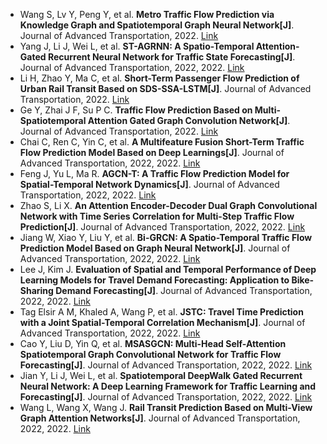 * Wang S, Lv Y, Peng Y, et al. <b>Metro Traffic Flow Prediction via Knowledge Graph and Spatiotemporal Graph Neural Network[J]</b>. Journal of Advanced Transportation, 2022. [Link](https://www.hindawi.com/journals/jat/2022/2348375/)
* Yang J, Li J, Wei L, et al. <b>ST-AGRNN: A Spatio-Temporal Attention-Gated Recurrent Neural Network for Traffic State Forecasting[J]</b>. Journal of Advanced Transportation, 2022, 2022. [Link](https://www.hindawi.com/journals/jat/2022/2806183/)
* Li H, Zhao Y, Ma C, et al. <b>Short-Term Passenger Flow Prediction of Urban Rail Transit Based on SDS-SSA-LSTM[J]</b>. Journal of Advanced Transportation, 2022. [Link](https://www.hindawi.com/journals/jat/2022/2589681/)
* Ge Y, Zhai J F, Su P C. <b>Traffic Flow Prediction Based on Multi-Spatiotemporal Attention Gated Graph Convolution Network[J]</b>. Journal of Advanced Transportation, 2022. [Link](https://www.hindawi.com/journals/jat/2022/2723101/)
* Chai C, Ren C, Yin C, et al. <b>A Multifeature Fusion Short-Term Traffic Flow Prediction Model Based on Deep Learnings[J]</b>. Journal of Advanced Transportation, 2022, 2022. [Link](https://www.hindawi.com/journals/jat/2022/1702766/)
* Feng J, Yu L, Ma R. <b>AGCN-T: A Traffic Flow Prediction Model for Spatial-Temporal Network Dynamics[J]</b>. Journal of Advanced Transportation, 2022, 2022. [Link](https://www.hindawi.com/journals/jat/2022/1217588/)
* Zhao S, Li X. <b>An Attention Encoder-Decoder Dual Graph Convolutional Network with Time Series Correlation for Multi-Step Traffic Flow Prediction[J]</b>. Journal of Advanced Transportation, 2022, 2022. [Link](https://www.hindawi.com/journals/jat/2022/7682274/)
* Jiang W, Xiao Y, Liu Y, et al. <b>Bi-GRCN: A Spatio-Temporal Traffic Flow Prediction Model Based on Graph Neural Network[J]</b>. Journal of Advanced Transportation, 2022, 2022. [Link](https://www.hindawi.com/journals/jat/2022/5221362/)
* Lee J, Kim J. <b>Evaluation of Spatial and Temporal Performance of Deep Learning Models for Travel Demand Forecasting: Application to Bike-Sharing Demand Forecasting[J]</b>. Journal of Advanced Transportation, 2022, 2022. [Link](https://www.hindawi.com/journals/jat/2022/5934670/)
* Tag Elsir A M, Khaled A, Wang P, et al. <b>JSTC: Travel Time Prediction with a Joint Spatial-Temporal Correlation Mechanism[J]</b>. Journal of Advanced Transportation, 2022, 2022. [Link](https://www.hindawi.com/journals/jat/2022/1213221/)
* Cao Y, Liu D, Yin Q, et al. <b>MSASGCN: Multi-Head Self-Attention Spatiotemporal Graph Convolutional Network for Traffic Flow Forecasting[J]</b>. Journal of Advanced Transportation, 2022, 2022. [Link](https://www.hindawi.com/journals/jat/2022/2811961/)
* Jian Y, Li J, Wei L, et al. <b>Spatiotemporal DeepWalk Gated Recurrent Neural Network: A Deep Learning Framework for Traffic Learning and Forecasting[J]</b>. Journal of Advanced Transportation, 2022, 2022. [Link](https://www.hindawi.com/journals/jat/2022/4260244/)
* Wang L, Wang X, Wang J. <b>Rail Transit Prediction Based on Multi-View Graph Attention Networks[J]</b>. Journal of Advanced Transportation, 2022, 2022. [Link](https://www.hindawi.com/journals/jat/2022/4672617/)